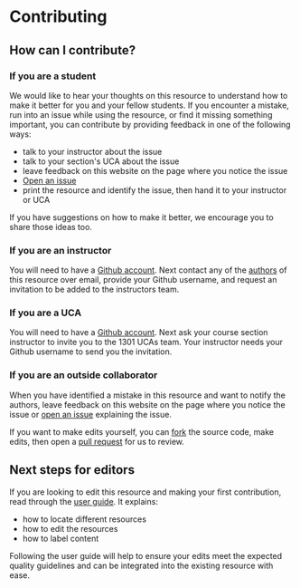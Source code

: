 #  Contributing

## How can I contribute?

### If you are a student

We would like to hear your thoughts on this resource to understand how to make it better for you and your fellow students. If you encounter a mistake, run into an issue while using the resource, or find it missing something important, you can contribute by providing feedback in one of the following ways:

- talk to your instructor about the issue
- talk to your section's UCA about the issue
- leave feedback on this website on the page where you notice the issue
- [Open an issue](https://github.com/princomp/princomp.github.io/issues/new/choose)
- print the resource and identify the issue, then hand it to your instructor or UCA

If you have suggestions on how to make it better, we encourage you to share those ideas too.

### If you are an instructor

You will need to have a [Github account](https://github.com/join). Next contact any of the [authors](about#authors) of this resource over email, provide your Github username, and request an invitation to be added to the instructors team. 

### If you are a UCA

You will need to have a [Github account](https://github.com/join). Next ask your course section instructor to invite you to the 1301 UCAs team. Your instructor needs your Github username to send you the invitation.

### If you are an outside collaborator

When you have identified a mistake in this resource and want to notify the authors, leave feedback on this website on the page where you notice the issue or [open an issue](https://github.com/princomp/princomp.github.io/issues/new/choose) explaining the issue. 

If you want to make edits yourself, you can [fork](https://github.com/princomp/princomp.github.io/fork) the source code, make edits, then open a [pull request](https://github.com/princomp/princomp.github.io/pulls) for us to review.

## Next steps for editors

If you are looking to edit this resource and making your first contribution, read through the [user guide](user_guide.html). It explains:

- how to locate different resources
- how to edit the resources
- how to label content

Following the user guide will help to ensure your edits meet the expected quality guidelines and can be integrated into the existing resource with ease.
